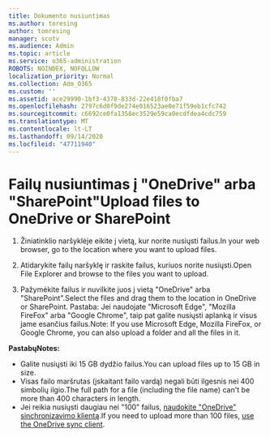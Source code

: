 ```yaml
---
title: Dokumento nusiuntimas
ms.author: toresing
author: tomresing
manager: scotv
ms.audience: Admin
ms.topic: article
ms.service: o365-administration
ROBOTS: NOINDEX, NOFOLLOW
localization_priority: Normal
ms.collection: Adm_O365
ms.custom: ''
ms.assetid: ace29990-1bf3-4378-833d-22e418f0fba7
ms.openlocfilehash: 2797c6d0f9de274e016523ae0e71f59eb1cfc742
ms.sourcegitcommit: c6692ce0fa1358ec3529e59ca0ecdfdea4cdc759
ms.translationtype: MT
ms.contentlocale: lt-LT
ms.lasthandoff: 09/14/2020
ms.locfileid: "47711940"
---
```

# <a name="upload-files-to-onedrive-or-sharepoint"></a><span data-ttu-id="6d851-102">Failų nusiuntimas į "OneDrive" arba "SharePoint"</span><span class="sxs-lookup"><span data-stu-id="6d851-102">Upload files to OneDrive or SharePoint</span></span>

1. <span data-ttu-id="6d851-103">Žiniatinklio naršyklėje eikite į vietą, kur norite nusiųsti failus.</span><span class="sxs-lookup"><span data-stu-id="6d851-103">In your web browser, go to the location where you want to upload files.</span></span>
    
2. <span data-ttu-id="6d851-104">Atidarykite failų naršyklę ir raskite failus, kuriuos norite nusiųsti.</span><span class="sxs-lookup"><span data-stu-id="6d851-104">Open File Explorer and browse to the files you want to upload.</span></span>
    
3. <span data-ttu-id="6d851-105">Pažymėkite failus ir nuvilkite juos į vietą "OneDrive" arba "SharePoint".</span><span class="sxs-lookup"><span data-stu-id="6d851-105">Select the files and drag them to the location in OneDrive or SharePoint.</span></span> <span data-ttu-id="6d851-106">Pastaba: Jei naudojate "Microsoft Edge", "Mozilla FireFox" arba "Google Chrome", taip pat galite nusiųsti aplanką ir visus jame esančius failus.</span><span class="sxs-lookup"><span data-stu-id="6d851-106">Note: If you use Microsoft Edge, Mozilla FireFox, or Google Chrome, you can also upload a folder and all the files in it.</span></span>
    
<span data-ttu-id="6d851-107">**Pastabų**</span><span class="sxs-lookup"><span data-stu-id="6d851-107">**Notes:**</span></span>

- <span data-ttu-id="6d851-108">Galite nusiųsti iki 15 GB dydžio failus.</span><span class="sxs-lookup"><span data-stu-id="6d851-108">You can upload files up to 15 GB in size.</span></span> 
- <span data-ttu-id="6d851-109">Visas failo maršrutas (įskaitant failo vardą) negali būti ilgesnis nei 400 simbolių ilgio.</span><span class="sxs-lookup"><span data-stu-id="6d851-109">The full path for a file (including the file name) can't be more than 400 characters in length.</span></span> 
- <span data-ttu-id="6d851-110">Jei reikia nusiųsti daugiau nei "100" failus, [naudokite "OneDrive" sinchronizavimo klientą](https://go.microsoft.com/fwlink/?linkid=866427).</span><span class="sxs-lookup"><span data-stu-id="6d851-110">If you need to upload more than 100 files, [use the OneDrive sync client](https://go.microsoft.com/fwlink/?linkid=866427).</span></span> 
  


